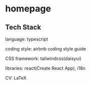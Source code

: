 # homepage

## Tech Stack

language: typescript

coding style: airbnb coding style guide

CSS framework: tailwindcss(daisyui)

libraries: react(Create React App), i18n

CV: LaTeX

